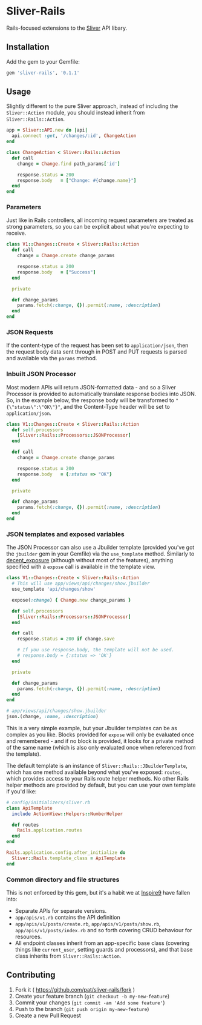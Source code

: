 # Sliver-Rails

Rails-focused extensions to the [Sliver](https://github.com/pat/sliver) API libary.

## Installation

Add the gem to your Gemfile:

```ruby
gem 'sliver-rails', '0.1.1'
```

## Usage

Slightly different to the pure Sliver approach, instead of including the `Sliver::Action` module, you should instead inherit from `Sliver::Rails::Action`.

```ruby
app = Sliver::API.new do |api|
  api.connect :get, '/changes/:id', ChangeAction
end

class ChangeAction < Sliver::Rails::Action
  def call
    change = Change.find path_params['id']

    response.status = 200
    response.body   = ["Change: #{change.name}"]
  end
end
```

### Parameters

Just like in Rails controllers, all incoming request parameters are treated as strong parameters, so you can be explicit about what you're expecting to receive.

```ruby
class V1::Changes::Create < Sliver::Rails::Action
  def call
    change = Change.create change_params

    response.status = 200
    response.body   = ["Success"]
  end

  private

  def change_params
    params.fetch(:change, {}).permit(:name, :description)
  end
end
```

### JSON Requests

If the content-type of the request has been set to `application/json`, then the request body data sent through in POST and PUT requests is parsed and available via the `params` method.

### Inbuilt JSON Processor

Most modern APIs will return JSON-formatted data - and so a Sliver Processor is provided to automatically translate response bodies into JSON. So, in the example below, the response body will be transformed to `"{\"status\":\"OK\"}"`, and the Content-Type header will be set to `application/json`.

```ruby
class V1::Changes::Create < Sliver::Rails::Action
  def self.processors
    [Sliver::Rails::Processors::JSONProcessor]
  end

  def call
    change = Change.create change_params

    response.status = 200
    response.body   = {:status => "OK"}
  end

  private

  def change_params
    params.fetch(:change, {}).permit(:name, :description)
  end
end
```

### JSON templates and exposed variables

The JSON Processor can also use a Jbuilder template (provided you've got the `jbuilder` gem in your Gemfile) via the `use_template` method. Similarly to [decent_exposure](https://github.com/voxdolo/decent_exposure) (although without most of the features), anything specified with a `expose` call is available in the template view.

```ruby
class V1::Changes::Create < Sliver::Rails::Action
  # This will use app/views/api/changes/show.jbuilder
  use_template 'api/changes/show'

  expose(:change) { Change.new change_params }

  def self.processors
    [Sliver::Rails::Processors::JSONProcessor]
  end

  def call
    response.status = 200 if change.save

    # If you use response.body, the template will not be used.
    # response.body = {:status => 'OK'}
  end

  private

  def change_params
    params.fetch(:change, {}).permit(:name, :description)
  end
end

# app/views/api/changes/show.jbuilder
json.(change, :name, :description)
```

This is a very simple example, but your Jbuilder templates can be as complex as you like. Blocks provided for `expose` will only be evaluated once and remembered - and if no block is provided, it looks for a private method of the same name (which is also only evaluated once when referenced from the template).

The default template is an instance of `Sliver::Rails::JBuilderTemplate`, which has one method available beyond what you've exposed: `routes`, which provides access to your Rails route helper methods. No other Rails helper methods are provided by default, but you can use your own template if you'd like:

```ruby
# config/initializers/sliver.rb
class ApiTemplate
  include ActionView::Helpers::NumberHelper

  def routes
    Rails.application.routes
  end
end

Rails.application.config.after_initialize do
  Sliver::Rails.template_class = ApiTemplate
end
```

### Common directory and file structures

This is not enforced by this gem, but it's a habit we at [Inspire9](http://inspire9dev.com) have fallen into:

* Separate APIs for separate versions.
* `app/apis/v1.rb` contains the API definition
* `app/apis/v1/posts/create.rb`, `app/apis/v1/posts/show.rb`, `app/apis/v1/posts/index.rb` and so forth covering CRUD behaviour for resources.
* All endpoint classes inherit from an app-specific base class (covering things like `current_user`, setting guards and processors), and that base class inherits from `Sliver::Rails::Action`.

## Contributing

1. Fork it ( https://github.com/pat/sliver-rails/fork )
2. Create your feature branch (`git checkout -b my-new-feature`)
3. Commit your changes (`git commit -am 'Add some feature'`)
4. Push to the branch (`git push origin my-new-feature`)
5. Create a new Pull Request

